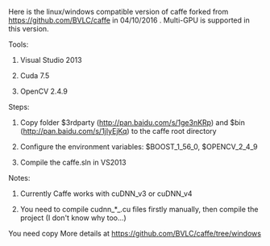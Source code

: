 Here is the linux/windows compatible version of caffe forked from https://github.com/BVLC/caffe in 04/10/2016 . Multi-GPU is
supported in this version.

Tools:

1. Visual Studio 2013

2. Cuda 7.5

3. OpenCV 2.4.9

Steps:

1. Copy folder \$3rdparty (http://pan.baidu.com/s/1ge3nKRp) and \$bin (http://pan.baidu.com/s/1jIyEjKq) to the caffe root directory

2. Configure the environment variables: \$BOOST_1_56_0, \$OPENCV_2_4_9

3. Compile the caffe.sln in VS2013

Notes:

1. Currently Caffe works with cuDNN_v3 or cuDNN_v4

2. You need to compile cudnn_*_.cu files firstly manually, then compile the project (I don't know why too...)

You need copy 
More details at https://github.com/BVLC/caffe/tree/windows
